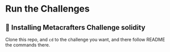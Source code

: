 # Run the Challenges

## 🚀 Installing Metacrafters Challenge solidity

Clone this repo, and `cd` to the challenge you want, and there follow README the commands there.
